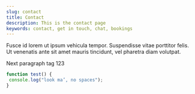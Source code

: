 ```yaml
---
slug: contact
title: Contact
description: This is the contact page
keywords: contact, get in touch, chat, bookings
---
```


<p>Fusce id lorem ut ipsum vehicula tempor. Suspendisse vitae porttitor felis. Ut venenatis ante sit amet mauris tincidunt, vel pharetra diam volutpat.</p>
<p>Next paragraph tag 123</p>

```javascript
function test() {
 console.log("look ma’, no spaces");
}
```
